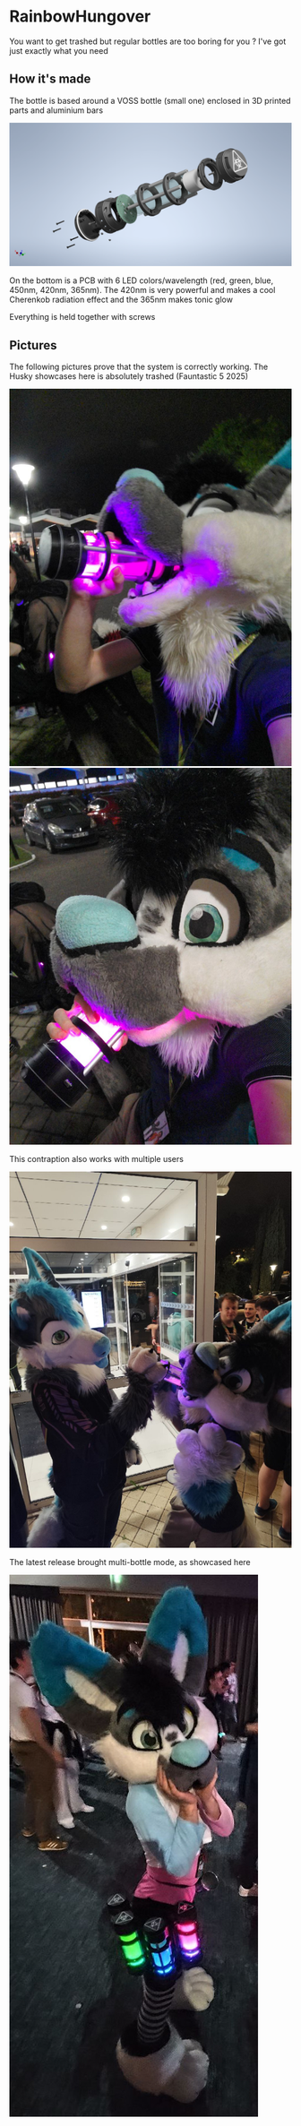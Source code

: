 # RainbowHungover
You want to get trashed but regular bottles are too boring for you ? I've got just exactly what you need

## How it's made

The bottle is based around a VOSS bottle (small one) enclosed in 3D printed parts and aluminium bars

![](CAD/EG.png)

On the bottom is a PCB with 6 LED colors/wavelength (red, green, blue, 450nm, 420nm, 365nm). The 420nm is very powerful and makes a cool Cherenkob radiation effect and the 365nm makes tonic glow

Everything is held together with screws

## Pictures

The following pictures prove that the system is correctly working. The Husky showcases here is absolutely trashed (Fauntastic 5 2025)

![](Pictures/drinking%20outside%202.jpg)
![](Pictures/drinking%20outside.jpg)

This contraption also works with multiple users

![](Pictures/two%20huskies.jpg)

The latest release brought multi-bottle mode, as showcased here

![](Pictures/multiple%20bottles.jpg)